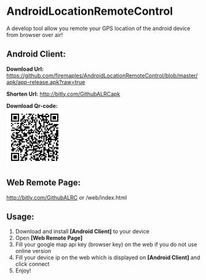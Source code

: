 # AndroidLocationRemoteControl
A develop tool allow you remote your GPS location of the android device from browser over air!

**Android Client:**
---------------
**Download Url:** https://github.com/firemaples/AndroidLocationRemoteControl/blob/master/apk/app-release.apk?raw=true

**Shorten Url:**
http://bitly.com/GithubALRCapk

**Download Qr-code:**<br>
![enter image description here](https://raw.githubusercontent.com/firemaples/AndroidLocationRemoteControl/master/apk/qrcode.png)

**Web Remote Page:**
----------------
http://bitly.com/GithubALRC or /web/index.html

**Usage:**
------
 1. Download and install **[Android Client]** to your device 
 2. Open **[Web Remote Page]**
 3. Fill your google map api key (browser key) on the web if you do not use online version
 4. Fill your device ip on the web which is displayed on **[Android Client]** and click connect
 5. Enjoy!
